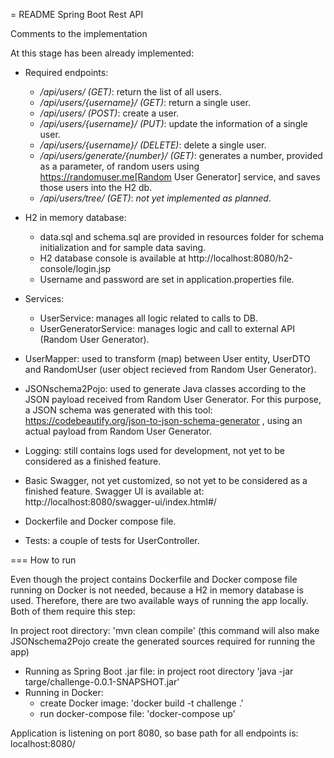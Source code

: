 
=  README Spring Boot Rest API


Comments to the implementation

At this stage has been already implemented:

- Required endpoints:
    * */api/users/ (GET)*: return the list of all users.
    * */api/users/{username}/ (GET)*: return a single user.
    * */api/users/ (POST)*: create a user.
    * */api/users/{username}/ (PUT)*: update the information of a single user.
    * */api/users/{username}/ (DELETE)*: delete a single user.
    * */api/users/generate/{number}/ (GET)*: generates a number, provided as a parameter, of random users using https://randomuser.me[Random User Generator] service, and saves those users into the H2 db.
    * */api/users/tree/ (GET)*: *not yet implemented as planned*.

- H2 in memory database:
    * data.sql and schema.sql are provided in resources folder for schema initialization and for sample data saving.
    * H2 database console is available at http://localhost:8080/h2-console/login.jsp
    * Username and password are set in application.properties file.

- Services:
    * UserService: manages all logic related to calls to DB.
    * UserGeneratorService: manages logic and call to external API (Random User Generator).

- UserMapper: used to transform (map) between User entity, UserDTO and RandomUser (user object recieved from Random User Generator).

- JSONschema2Pojo: used to generate Java classes according to the JSON payload received from Random User Generator.
  For this purpose, a JSON schema was generated with this tool: https://codebeautify.org/json-to-json-schema-generator ,  using an actual payload from Random User Generator.

- Logging: still contains logs used for development, not yet to be considered as a finished feature.

- Basic Swagger, not yet customized, so not yet to be considered as a finished feature. Swagger UI is available at: http://localhost:8080/swagger-ui/index.html#/

- Dockerfile and Docker compose file.

- Tests: a couple of tests for UserController.

=== How to run

Even though the project contains Dockerfile and Docker compose file running on Docker is not needed, because a H2 in memory database is used.
Therefore, there are two available ways of running the app locally.
Both of them require this step:

In project root directory:  'mvn clean compile'    (this command will also make JSONschema2Pojo create the generated sources required for running the app)

- Running as Spring Boot .jar file: in project root directory 'java -jar targe/challenge-0.0.1-SNAPSHOT.jar'
- Running in Docker:
    * create Docker image: 'docker build -t challenge .'
    * run docker-compose file: 'docker-compose up'

Application is listening on port 8080, so base path for all endpoints is: localhost:8080/

